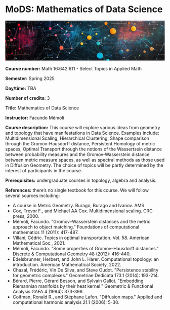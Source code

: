 # MoDS: Mathematics of Data Science

![alt text](math-of-data-gt.png "")


**Course number:** Math 16:642:611 - Select Topics in Applied Math

**Semester:** Spring 2025

**Day/time:** TBA

**Number of credits:** 3

**Title:** Mathematics of Data Science

**Instructor:**  Facundo Mémoli

**Course description:** This course will explore various ideas from geometry and topology that have manifestations in Data Science. Examples include: Multidimensional Scaling, Hierarchical Clustering, Shape comparison through the Gromov-Hausdorff distance, Persistent Homology of metric spaces, Optimal Transport through the notions of the Wassertsein distance between probability measures and the Gromov-Wasserstein distance between metric measure spaces, as well as spectral methods as those used in Diffusion Geometry.  The choice of topics will be partly determined by the interest of participants in the course.

**Prerequisites:** undergraduate courses in topology, algebra and analysis.

**References:** there’s no single textbook for this course. We will follow several sources including:

+ A course in Metric Geometry. Burago, Burago and Ivanov. AMS.
+ Cox, Trevor F., and Michael AA Cox. Multidimensional scaling. CRC press, 2000.
+ Mémoli, Facundo. "Gromov–Wasserstein distances and the metric approach to object matching." Foundations of computational mathematics 11 (2011): 417-487.
+ Villani, Cédric. Topics in optimal transportation. Vol. 58. American Mathematical Soc., 2021.
+ Mémoli, Facundo. "Some properties of Gromov–Hausdorff distances." Discrete & Computational Geometry 48 (2012): 416-440.
+ Edelsbrunner, Herbert, and John L. Harer. Computational topology: an introduction. American Mathematical Society, 2022.
+ Chazal, Frédéric, Vin De Silva, and Steve Oudot. "Persistence stability for geometric complexes." Geometriae Dedicata 173.1 (2014): 193-214. 
+ Bérard, Pierre, Gérard Besson, and Sylvain Gallot. "Embedding Riemannian manifolds by their heat kernel." Geometric & Functional Analysis GAFA 4 (1994): 373-398.
+ Coifman, Ronald R., and Stéphane Lafon. "Diffusion maps." Applied and computational harmonic analysis 21.1 (2006): 5-30.
